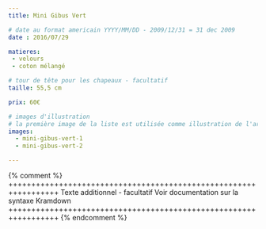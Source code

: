 ```yaml
---
title: Mini Gibus Vert

# date au format americain YYYY/MM/DD - 2009/12/31 = 31 dec 2009
date : 2016/07/29

matieres:
 - velours
 - coton mélangé

# tour de tête pour les chapeaux - facultatif
taille: 55,5 cm

prix: 60€

# images d'illustration
# la première image de la liste est utilisée comme illustration de l'article dans les pages de listing.
images:
  - mini-gibus-vert-1
  - mini-gibus-vert-2

---
```

{% comment %} +++++++++++++++++++++++++++++++++++++++++++++++++++++++++++++++++
              Texte additionnel - facultatif
              Voir documentation sur la syntaxe Kramdown
+++++++++++++++++++++++++++++++++++++++++++++++++++++++++++++++++ {% endcomment %}
